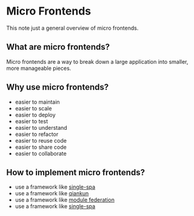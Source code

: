 # Micro Frontends

This note just a general overview of micro frontends.

## What are micro frontends?

Micro frontends are a way to break down a large application into smaller, more manageable pieces.

## Why use micro frontends?

- easier to maintain
- easier to scale
- easier to deploy
- easier to test
- easier to understand
- easier to refactor
- easier to reuse code
- easier to share code
- easier to collaborate

## How to implement micro frontends?

- use a framework like [single-spa](https://single-spa.js.org/)
- use a framework like [qiankun](https://qiankun.umijs.org/)
- use a framework like [module federation](https://webpack.js.org/concepts/module-federation/)
- use a framework like [single-spa](https://single-spa.js.org/)
